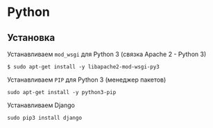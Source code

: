 # Python

## Установка

Устанавливаем `mod_wsgi` для Python 3 (связка Apache 2 - Python 3)

    $ sudo apt-get install -y libapache2-mod-wsgi-py3

Устанавливаем `PIP` для Python 3 (менеджер пакетов)

    sudo apt-get install -y python3-pip

Устанавливаем Django

    sudo pip3 install django
